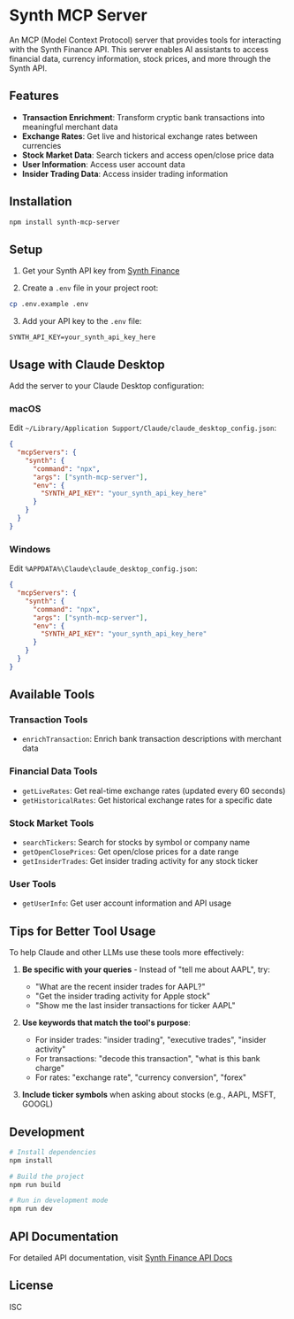# Synth MCP Server

An MCP (Model Context Protocol) server that provides tools for interacting with the Synth Finance API. This server enables AI assistants to access financial data, currency information, stock prices, and more through the Synth API.

## Features

- **Transaction Enrichment**: Transform cryptic bank transactions into meaningful merchant data
- **Exchange Rates**: Get live and historical exchange rates between currencies
- **Stock Market Data**: Search tickers and access open/close price data
- **User Information**: Access user account data
- **Insider Trading Data**: Access insider trading information

## Installation

```bash
npm install synth-mcp-server
```

## Setup

1. Get your Synth API key from [Synth Finance](https://synthfinance.com)

2. Create a `.env` file in your project root:
```bash
cp .env.example .env
```

3. Add your API key to the `.env` file:
```
SYNTH_API_KEY=your_synth_api_key_here
```

## Usage with Claude Desktop

Add the server to your Claude Desktop configuration:

### macOS
Edit `~/Library/Application Support/Claude/claude_desktop_config.json`:

```json
{
  "mcpServers": {
    "synth": {
      "command": "npx",
      "args": ["synth-mcp-server"],
      "env": {
        "SYNTH_API_KEY": "your_synth_api_key_here"
      }
    }
  }
}
```

### Windows
Edit `%APPDATA%\Claude\claude_desktop_config.json`:

```json
{
  "mcpServers": {
    "synth": {
      "command": "npx",
      "args": ["synth-mcp-server"],
      "env": {
        "SYNTH_API_KEY": "your_synth_api_key_here"
      }
    }
  }
}
```

## Available Tools

### Transaction Tools
- `enrichTransaction`: Enrich bank transaction descriptions with merchant data

### Financial Data Tools
- `getLiveRates`: Get real-time exchange rates (updated every 60 seconds)
- `getHistoricalRates`: Get historical exchange rates for a specific date

### Stock Market Tools
- `searchTickers`: Search for stocks by symbol or company name
- `getOpenClosePrices`: Get open/close prices for a date range
- `getInsiderTrades`: Get insider trading activity for any stock ticker

### User Tools
- `getUserInfo`: Get user account information and API usage

## Tips for Better Tool Usage

To help Claude and other LLMs use these tools more effectively:

1. **Be specific with your queries** - Instead of "tell me about AAPL", try:
   - "What are the recent insider trades for AAPL?"
   - "Get the insider trading activity for Apple stock"
   - "Show me the last insider transactions for ticker AAPL"

2. **Use keywords that match the tool's purpose**:
   - For insider trades: "insider trading", "executive trades", "insider activity"
   - For transactions: "decode this transaction", "what is this bank charge"
   - For rates: "exchange rate", "currency conversion", "forex"

3. **Include ticker symbols** when asking about stocks (e.g., AAPL, MSFT, GOOGL)

## Development

```bash
# Install dependencies
npm install

# Build the project
npm run build

# Run in development mode
npm run dev
```

## API Documentation

For detailed API documentation, visit [Synth Finance API Docs](https://docs.synthfinance.com)

## License

ISC